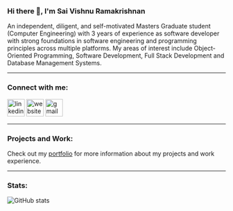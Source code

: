 ### Hi there 👋, I'm Sai Vishnu Ramakrishnan

An independent, diligent, and self-motivated Masters Graduate student (Computer Engineering) with 3 years
of experience as software developer with strong foundations in software engineering and programming principles
across multiple platforms. My areas of interest include Object-Oriented Programming, Software Development,
Full Stack Development and Database Management Systems.


---

### Connect with me:

[<img src='https://img.icons8.com/ios-filled/50/ffffff/linkedin.png' alt='linkedin' height='40'>](https://www.linkedin.com/in/saivishnur/)
[<img src='https://img.icons8.com/ios-filled/50/ffffff/domain.png' alt='website' height='40'>](https://saivishnuramakrishnan.github.io/)
[<img src='https://img.icons8.com/ios-filled/50/ffffff/gmail.png' alt='gmail' height='40'>](mailto:saivishnuramakrishnan@gmail.com)

---

### Projects and Work:

Check out my [portfolio](https://saivishnuramakrishnan.github.io/) for more information about my projects and work experience.

---

### Stats:

![GitHub stats](https://github-readme-stats.vercel.app/api?username=saivishnuramakrishnan&show_icons=true&theme=radical)
